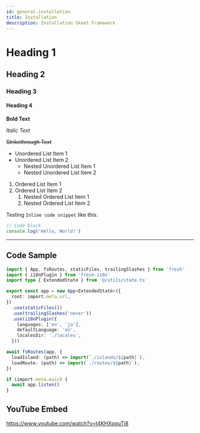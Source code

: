 ```yaml
---
id: general-installation
title: Installation
description: Installation Skeet Framework
---
```


# Heading 1

## Heading 2

### Heading 3

#### Heading 4

**Bold Text**

_Italic Text_

~~Strikethrough Text~~

- Unordered List Item 1
- Unordered List Item 2
  - Nested Unordered List Item 1
  - Nested Unordered List Item 2

1. Ordered List Item 1
2. Ordered List Item 2
   1. Nested Ordered List Item 1
   2. Nested Ordered List Item 2

Testing `Inline code snippet` like this.

```javascript
// Code block
console.log('Hello, World!')
```

---

## Code Sample

```ts main.ts
import { App, fsRoutes, staticFiles, trailingSlashes } from 'fresh'
import { i18nPlugin } from 'fresh-i18n'
import type { ExtendedState } from '@/utils/state.ts'

export const app = new App<ExtendedState>({
  root: import.meta.url,
})
  .use(staticFiles())
  .use(trailingSlashes('never'))
  .use(i18nPlugin({
    languages: ['en', 'ja'],
    defaultLanguage: 'en',
    localesDir: './locales',
  }))

await fsRoutes(app, {
  loadIsland: (path) => import(`./islands/${path}`),
  loadRoute: (path) => import(`./routes/${path}`),
})

if (import.meta.main) {
  await app.listen()
}
```

## YouTube Embed

https://www.youtube.com/watch?v=t4KHXqguTi8
